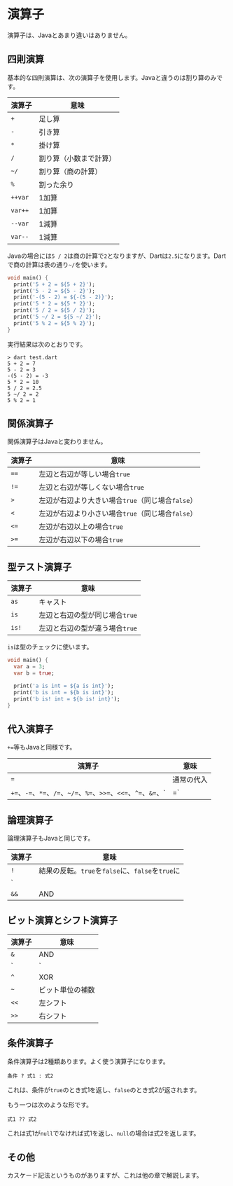 # 演算子

演算子は、Javaとあまり違いはありません。

## 四則演算

基本的な四則演算は、次の演算子を使用します。Javaと違うのは割り算のみです。

| 演算子 | 意味 |
|-|-|
| `+` | 足し算 |
| `-` | 引き算 |
| `*` | 掛け算 |
| `/` | 割り算（小数まで計算） |
| `~/` | 割り算（商の計算） |
| `%` | 割った余り |
| `++var` | 1加算 |
| `var++` | 1加算 |
| `--var` | 1減算 |
| `var--` | 1減算 |

Javaの場合には`5 / 2`は商の計算で`2`となりますが、Dartは`2.5`になります。Dartで商の計算は表の通り`~/`を使います。

``` dart linenums="1"
void main() {
  print('5 + 2 = ${5 + 2}');
  print('5 - 2 = ${5 - 2}');
  print('-(5 - 2) = ${-(5 - 2)}');
  print('5 * 2 = ${5 * 2}');
  print('5 / 2 = ${5 / 2}');
  print('5 ~/ 2 = ${5 ~/ 2}');
  print('5 % 2 = ${5 % 2}');
}
```

実行結果は次のとおりです。

```
> dart test.dart
5 + 2 = 7
5 - 2 = 3
-(5 - 2) = -3
5 * 2 = 10
5 / 2 = 2.5
5 ~/ 2 = 2
5 % 2 = 1
```

## 関係演算子

関係演算子はJavaと変わりません。

| 演算子 | 意味 |
|-|-|
| `==` | 左辺と右辺が等しい場合`true` |
| `!=` | 左辺と右辺が等しくない場合`true` |
| `>` | 左辺が右辺より大きい場合`true`（同じ場合`false`） |
| `<` | 左辺が右辺より小さい場合`true`（同じ場合`false`） |
| `<=` | 左辺が右辺以上の場合`true` |
| `>=` | 左辺が右辺以下の場合`true` |

## 型テスト演算子

| 演算子 | 意味 |
|-|-|
| `as` | キャスト |
| `is` | 左辺と右辺の型が同じ場合`true` |
| `is!` | 左辺と右辺の型が違う場合`true` |

`is`は型のチェックに使います。

``` dart linenums="1"
void main() {
  var a = 3;
  var b = true;

  print('a is int = ${a is int}');
  print('b is int = ${b is int}');
  print('b is! int = ${b is! int}');
}
```

## 代入演算子

`+=`等もJavaと同様です。

| 演算子 | 意味 |
|-|-|
| `=` | 通常の代入 |
| `+=`、`-=`、`*=`、`/=`、`~/=`、`%=`、`>>=`、`<<=`、`^=`、`&=`、`|=` | `a op= b`は`a = a op b` |

## 論理演算子

論理演算子もJavaと同じです。

| 演算子 | 意味 |
|-|-|
| `!` | 結果の反転。`true`を`false`に、`false`を`true`に |
| `||` | OR |
| `&&` | AND |

## ビット演算とシフト演算子

| 演算子 | 意味 |
|-|-|
| `&` |  AND |
| `|` | OR |
| `^` | XOR |
| `~` | ビット単位の補数 |
| `<<` | 左シフト |
| `>>` | 右シフト |

## 条件演算子

条件演算子は2種類あります。よく使う演算子になります。

```
条件 ? 式1 : 式2
```

これは、条件が`true`のとき式1を返し、`false`のとき式2が返されます。

もう一つは次のような形です。

```
式1 ?? 式2
```

これは式1が`null`でなければ式1を返し、`null`の場合は式2を返します。

## その他

カスケード記法というものがありますが、これは他の章で解説します。
